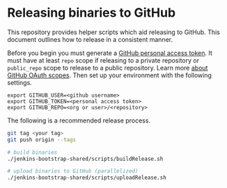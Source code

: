 # Releasing binaries to GitHub

This repository provides helper scripts which aid releasing to GitHub.  This
document outlines how to release in a consistent manner.

Before you begin you must generate a [GitHub personal access token][pat].  It
must have at least `repo` scope if releasing to a private repository or
`public_repo` scope to release to a public repository.  Learn more [about GitHub
OAuth scopes][os].  Then set up your environment with the following settings.

    export GITHUB_USER=<github username>
    export GITHUB_TOKEN=<personal access token>
    export GITHUB_REPO=<org or user>/<repository>

The following is a recommended release process.

```bash
git tag <your tag>
git push origin --tags

# build binaries
./jenkins-bootstrap-shared/scripts/buildRelease.sh

# upload binaries to GitHub (parallelized)
./jenkins-bootstrap-shared/scripts/uploadRelease.sh
```

[os]: https://developer.github.com/apps/building-oauth-apps/scopes-for-oauth-apps/
[pat]: https://help.github.com/articles/creating-a-personal-access-token-for-the-command-line/
